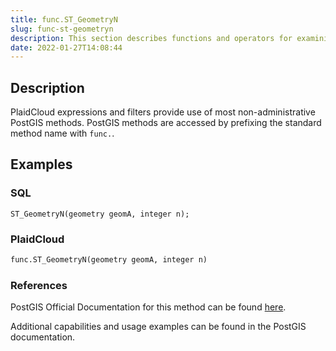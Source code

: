 ```yaml
---
title: func.ST_GeometryN
slug: func-st-geometryn
description: This section describes functions and operators for examining and manipulating string values
date: 2022-01-27T14:08:44
---
```



## Description


PlaidCloud expressions and filters provide use of most non-administrative PostGIS methods. PostGIS methods are accessed by prefixing the standard method name with `func.`.



## Examples


### SQL



```
ST_GeometryN(geometry geomA, integer n);
```


### PlaidCloud



```python
func.ST_GeometryN(geometry geomA, integer n)
```


### References


PostGIS Official Documentation for this method can be found [here](https://postgis.net/docs/manual-3.1/ST_GeometryN.html).



Additional capabilities and usage examples can be found in the PostGIS documentation.

